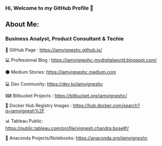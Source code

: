 ### Hi, Welcome to my GitHub Profile 👋

## About Me: 

### Business Analyst, Product Consultant & Techie

🚀 GitHub Page : https://iamvigneshc.github.io/

💻 Professional Blog : https://iamvigneshc-mydigitalworld.blogspot.com/

⚫ Medium Stories: https://iamvigneshc.medium.com

💻 Dev Community: https://dev.to/iamvigneshc

⌨ Bitbucket Projects : https://bitbucket.org/iamvigneshc/

🐳 Docker Hub Registry Images : https://hub.docker.com/search?q=iamvignesh%2F

📊 Tableau Public: https://public.tableau.com/profile/vignesh.chandra.bose#!/

📗 Anaconda Projects/Notebooks: https://anaconda.org/iamvigneshc


<!--
**IamVigneshC/IamVigneshC** is a ✨ _special_ ✨ repository because its `README.md` (this file) appears on your GitHub profile.

Here are some ideas to get you started:

- 🔭 I’m currently working on ...
- 🌱 I’m currently learning ...
- 👯 I’m looking to collaborate on ...
- 🤔 I’m looking for help with ...
- 💬 Ask me about ...
- 📫 How to reach me: ...
- 😄 Pronouns: ...
- ⚡ Fun fact: ...
-->

